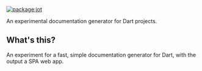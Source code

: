 [![package:jot](https://github.com/devoncarew/jot/actions/workflows/dart.yaml/badge.svg)](https://github.com/devoncarew/jot/actions/workflows/dart.yaml)

An experimental documentation generator for Dart projects.

## What's this?

An experiment for a fast, simple documentation generator for Dart, with the
output a SPA web app.

